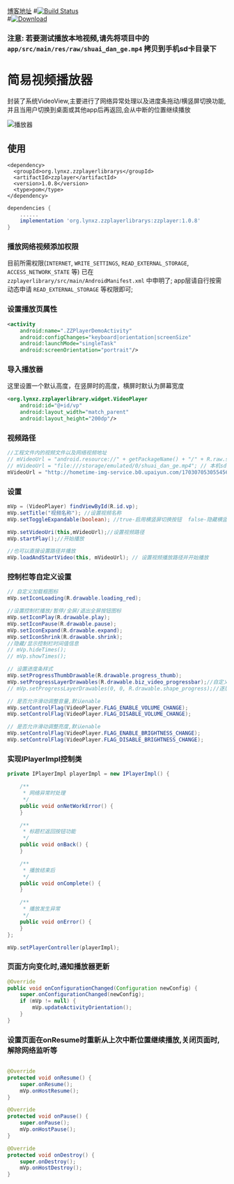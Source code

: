 [博客地址](https://juejin.im/post/5a433b236fb9a045293708be)
#[![Build Status](https://travis-ci.org/tyzlmjj/Codec.svg?branch=master)](https://travis-ci.org/tyzlmjj/Codec)	
#[![Download](https://api.bintray.com/packages/tyzlmjj/maven/codec/images/download.svg) ](https://bintray.com/tyzlmjj/maven/codec/view)


### 注意: 若要测试播放本地视频,请先将项目中的 `app/src/main/res/raw/shuai_dan_ge.mp4` 拷贝到手机sd卡目录下

# 简易视频播放器
封装了系统VideoView,主要进行了网络异常处理以及进度条拖动/横竖屏切换功能,
并且当用户切换到桌面或其他app后再返回,会从中断的位置继续播放


![播放器](https://github.com/lucid-lynxz/markdownPhotos/blob/master/zz_video_player/zz_video_player_01.gif?raw=true)

## 使用
```maven
<dependency>
  <groupId>org.lynxz.zzplayerlibrarys</groupId>
  <artifactId>zzplayer</artifactId>
  <version>1.0.8</version>
  <type>pom</type>
</dependency>
```

```gradle
dependencies {
    ......
    implementation 'org.lynxz.zzplayerlibrarys:zzplayer:1.0.8'
}
```

### 播放网络视频添加权限
目前所需权限(`INTERNET`, `WRITE_SETTINGS`, `READ_EXTERNAL_STORAGE`, `ACCESS_NETWORK_STATE` 等) 已在 `zzplayerlibrary/src/main/AndroidManifest.xml` 中申明了;
app层请自行按需动态申请  `READ_EXTERNAL_STORAGE` 等权限即可;

### 设置播放页属性
```xml
<activity
    android:name=".ZZPlayerDemoActivity"
    android:configChanges="keyboard|orientation|screenSize"
    android:launchMode="singleTask"
    android:screenOrientation="portrait"/>
```

### 导入播放器
这里设置一个默认高度，在竖屏时的高度，横屏时默认为屏幕宽度
```xml
<org.lynxz.zzplayerlibrary.widget.VideoPlayer
    android:id="@+id/vp"
    android:layout_width="match_parent"
    android:layout_height="200dp"/>
```

### 视频路径
```java
//工程文件内的视频文件以及网络视频地址
// mVideoUrl = "android.resource://" + getPackageName() + "/" + R.raw.shuai_dan_ge; // raw视频
// mVideoUrl = "file:///storage/emulated/0/shuai_dan_ge.mp4"; // 本机sd卡视频
mVideoUrl = "http://hometime-img-service.b0.upaiyun.com/1703070530554567833.mp4";
```

### 设置
```java
mVp = (VideoPlayer) findViewById(R.id.vp);
mVp.setTitle("视频名称"); //设置视频名称
mVp.setToggleExpandable(boolean); //true-启用横竖屏切换按钮  false-隐藏横竖屏切换韩流

mVp.setVideoUri(this,mVideoUrl);//设置视频路径
mVp.startPlay();//开始播放

//也可以直接设置路径并播放
mVp.loadAndStartVideo(this, mVideoUrl); // 设置视频播放路径并开始播放
```

### 控制栏等自定义设置
```java
// 自定义加载框图标
mVp.setIconLoading(R.drawable.loading_red);

//设置控制栏播放/暂停/全屏/退出全屏按钮图标
mVp.setIconPlay(R.drawable.play);
mVp.setIconPause(R.drawable.pause);
mVp.setIconExpand(R.drawable.expand);
mVp.setIconShrink(R.drawable.shrink);
//隐藏/显示控制栏时间值信息
// mVp.hideTimes();
// mVp.showTimes();

// 设置进度条样式
mVp.setProgressThumbDrawable(R.drawable.progress_thumb);
mVp.setProgressLayerDrawables(R.drawable.biz_video_progressbar);//自定义的layer-list
// mVp.setProgressLayerDrawables(0, 0, R.drawable.shape_progress);//逐层设置,0的话表示保持默认,具体请参考方法注释

// 是否允许滑动调整音量,默认enable
mVp.setControlFlag(VideoPlayer.FLAG_ENABLE_VOLUME_CHANGE);
mVp.setControlFlag(VideoPlayer.FLAG_DISABLE_VOLUME_CHANGE);

// 是否允许滑动调整亮度,默认enable
mVp.setControlFlag(VideoPlayer.FLAG_ENABLE_BRIGHTNESS_CHANGE);
mVp.setControlFlag(VideoPlayer.FLAG_DISABLE_BRIGHTNESS_CHANGE);
```

### 实现IPlayerImpl控制类
```java
private IPlayerImpl playerImpl = new IPlayerImpl() {

    /**
     * 网络异常时处理
     */
    public void onNetWorkError() {
    }

    /**
     * 标题栏返回按钮功能
     */
    public void onBack() {
    }

    /**
     * 播放结束后
     */
    public void onComplete() {
    }

    /**
     * 播放发生异常
     */
    public void onError() {
    }
};

mVp.setPlayerController(playerImpl);
```

### 页面方向变化时,通知播放器更新
```java
@Override
public void onConfigurationChanged(Configuration newConfig) {
    super.onConfigurationChanged(newConfig);
    if (mVp != null) {
        mVp.updateActivityOrientation();
    }
}
```

### 设置页面在onResume时重新从上次中断位置继续播放,关闭页面时,解除网络监听等
```java

@Override
protected void onResume() {
    super.onResume();
    mVp.onHostResume();
}

@Override
protected void onPause() {
    super.onPause();
    mVp.onHostPause();
}

@Override
protected void onDestroy() {
    super.onDestroy();
    mVp.onHostDestroy();
}
```